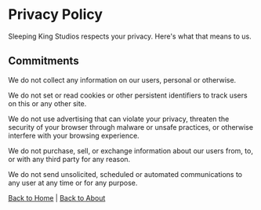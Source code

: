 ---
---

# Privacy Policy

Sleeping King Studios respects your privacy. Here's what that means to us.

## Commitments

We do not collect any information on our users, personal or otherwise.

We do not set or read cookies or other persistent identifiers to track users on this or any other site.

We do not use advertising that can violate your privacy, threaten the security of your browser through malware or unsafe practices, or otherwise interfere with your browsing experience.

We do not purchase, sell, or exchange information about our users from, to, or with any third party for any reason.

We do not send unsolicited, scheduled or automated communications to any user at any time or for any purpose.

[<i class="fa fa-fw fa-home"></i> Back to Home](/)
|
[<i class="fa fa-fw fa-arrow-left"></i> Back to About](/about)

